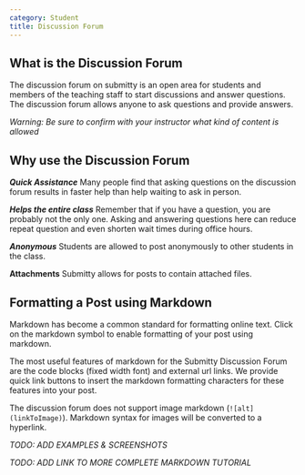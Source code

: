 ```yaml
---
category: Student
title: Discussion Forum
---
```



## What is the Discussion Forum

The discussion forum on submitty is an open area for students and members of the teaching staff to start discussions and answer questions. The discussion forum allows anyone to ask questions and provide answers.

_Warning: Be sure to confirm with your instructor what kind of content is allowed_

## Why use the Discussion Forum

**_Quick Assistance_** Many people find that asking questions on the discussion forum results in faster help than help waiting to ask in person.

**_Helps the entire class_** Remember that if you have a question, you are probably not the only one. Asking and answering questions here can reduce repeat question and even shorten wait times during office hours.

**_Anonymous_** Students are allowed to post anonymously to other students in the class.

**Attachments** Submitty allows for posts to contain attached files.

## Formatting a Post using Markdown

Markdown has become a common standard for formatting online text.
Click on the markdown symbol to enable formatting of your post using markdown.

The most useful features of markdown for the Submitty Discussion Forum
are the code blocks (fixed width font) and external url links.  We provide
quick link buttons to insert the markdown formatting characters for
these features into your post.

The discussion forum does not support image markdown (`![alt](linkToImage)`). Markdown syntax for images will be converted to a hyperlink. 

_TODO: ADD EXAMPLES & SCREENSHOTS_

_TODO: ADD LINK TO MORE COMPLETE MARKDOWN TUTORIAL_
